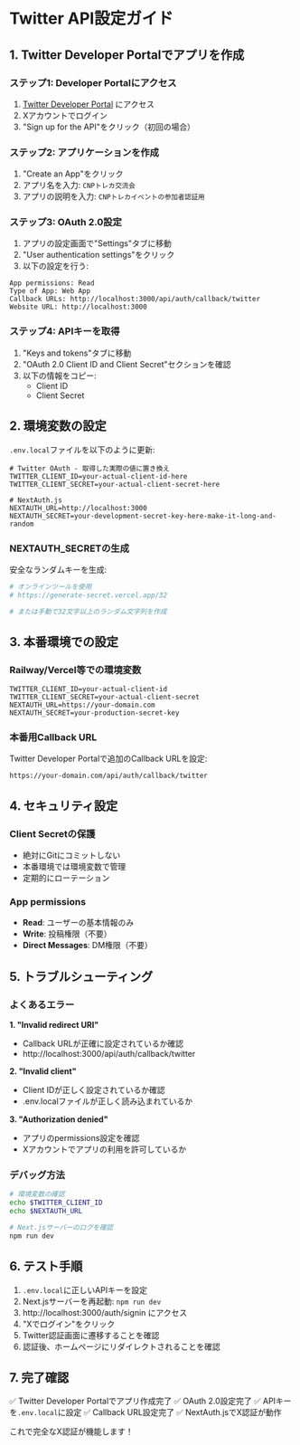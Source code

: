 # Twitter API設定ガイド

## 1. Twitter Developer Portalでアプリを作成

### ステップ1: Developer Portalにアクセス
1. [Twitter Developer Portal](https://developer.twitter.com/) にアクセス
2. Xアカウントでログイン
3. "Sign up for the API"をクリック（初回の場合）

### ステップ2: アプリケーションを作成
1. "Create an App"をクリック
2. アプリ名を入力: `CNPトレカ交流会`
3. アプリの説明を入力: `CNPトレカイベントの参加者認証用`

### ステップ3: OAuth 2.0設定
1. アプリの設定画面で"Settings"タブに移動
2. "User authentication settings"をクリック
3. 以下の設定を行う:

```
App permissions: Read
Type of App: Web App
Callback URLs: http://localhost:3000/api/auth/callback/twitter
Website URL: http://localhost:3000
```

### ステップ4: APIキーを取得
1. "Keys and tokens"タブに移動
2. "OAuth 2.0 Client ID and Client Secret"セクションを確認
3. 以下の情報をコピー:
   - Client ID
   - Client Secret

## 2. 環境変数の設定

`.env.local`ファイルを以下のように更新:

```env
# Twitter OAuth - 取得した実際の値に置き換え
TWITTER_CLIENT_ID=your-actual-client-id-here
TWITTER_CLIENT_SECRET=your-actual-client-secret-here

# NextAuth.js
NEXTAUTH_URL=http://localhost:3000
NEXTAUTH_SECRET=your-development-secret-key-here-make-it-long-and-random
```

### NEXTAUTH_SECRETの生成
安全なランダムキーを生成:

```bash
# オンラインツールを使用
# https://generate-secret.vercel.app/32

# または手動で32文字以上のランダム文字列を作成
```

## 3. 本番環境での設定

### Railway/Vercel等での環境変数
```env
TWITTER_CLIENT_ID=your-actual-client-id
TWITTER_CLIENT_SECRET=your-actual-client-secret
NEXTAUTH_URL=https://your-domain.com
NEXTAUTH_SECRET=your-production-secret-key
```

### 本番用Callback URL
Twitter Developer Portalで追加のCallback URLを設定:
```
https://your-domain.com/api/auth/callback/twitter
```

## 4. セキュリティ設定

### Client Secretの保護
- 絶対にGitにコミットしない
- 本番環境では環境変数で管理
- 定期的にローテーション

### App permissions
- **Read**: ユーザーの基本情報のみ
- **Write**: 投稿権限（不要）
- **Direct Messages**: DM権限（不要）

## 5. トラブルシューティング

### よくあるエラー

**1. "Invalid redirect URI"**
- Callback URLが正確に設定されているか確認
- http://localhost:3000/api/auth/callback/twitter

**2. "Invalid client"**
- Client IDが正しく設定されているか確認
- .env.localファイルが正しく読み込まれているか

**3. "Authorization denied"**
- アプリのpermissions設定を確認
- Xアカウントでアプリの利用を許可しているか

### デバッグ方法
```bash
# 環境変数の確認
echo $TWITTER_CLIENT_ID
echo $NEXTAUTH_URL

# Next.jsサーバーのログを確認
npm run dev
```

## 6. テスト手順

1. `.env.local`に正しいAPIキーを設定
2. Next.jsサーバーを再起動: `npm run dev`
3. http://localhost:3000/auth/signin にアクセス
4. "Xでログイン"をクリック
5. Twitter認証画面に遷移することを確認
6. 認証後、ホームページにリダイレクトされることを確認

## 7. 完了確認

✅ Twitter Developer Portalでアプリ作成完了
✅ OAuth 2.0設定完了
✅ APIキーを`.env.local`に設定
✅ Callback URL設定完了
✅ NextAuth.jsでX認証が動作

これで完全なX認証が機能します！